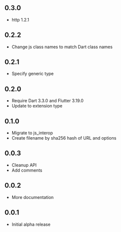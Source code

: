 ## 0.3.0

* http 1.2.1

## 0.2.2

* Change js class names to match Dart class names

## 0.2.1

* Specify generic type

## 0.2.0

* Require Dart 3.3.0 and Flutter 3.19.0
* Update to extension type

## 0.1.0

* Migrate to js_interop
* Create filename by sha256 hash of URL and options

## 0.0.3

* Cleanup API
* Add comments

## 0.0.2

* More documentation

## 0.0.1

* Initial alpha release
